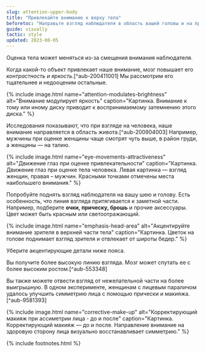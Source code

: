 ```yaml
---
slug: attention-upper-body
title: "Привлекайте внимание к верху тела"
beforetoc: "Направьте взгляд наблюдателя в область вашей головы и на привлекательные части тела."
guide: visually
tactic: style
updated: 2023-08-05
---
```

Оценка тела может меняться из-за смещения внимания наблюдателя.

Когда какой-то объект привлекает наше внимание, мозг повышает его *контрастность и яркость*.[^aub-200411001] Мы рассмотрим его тщательнее и недооценим остальные.

{% include image.html name="attention-modulates-brightness" alt="Внимание модулирует яркость" caption="Картинка. Внимание к тому или иному диску приводит к воспринимаемому затемнению этого диска." %}

Исследования показывают, что при взгляде на человека, наше внимание направляется в область живота.[^aub-200904003] Например, мужчины при оценке женщины чаще смотрят чуть выше, в район груди, а женщины — на талию.

{% include image.html name="eye-movements-attractiveness" alt="Движение глаз при оценке привлекательности" caption="Картинка. Движение глаз при оценке тела человека. Левая картинка — взгляд женщин, правая – мужчин. Красными точками отмечены места наибольшего внимания." %}

Попробуйте поднять взгляд наблюдателя на вашу шею и голову. Есть особенность, что линия взгляда притягивается к заметной части. Например, подберите **очки, прическу, брошь** и прочие аксессуары. Цвет может быть красным или светоотражающий.

{% include image.html name="emphasis-head-area" alt="Акцентируйте внимание зрителя в верхней части тела" caption="Картинка. Цветок на голове поднимает взгляд зрителя и отвлекает от широты бедер." %}

Уберите акцентирующие детали ниже пояса.

Вы получите более высокую линию взгляда. Мозг может спутать ее с более высоким ростом.[^aub-553348]

Вы также можете отвести взгляд от нежелательной части на более выигрышную. В одном эксперименте, женщинам с лицевым параличом удалось улучшить симметрию лица с помощью прически и макияжа.[^aub-9581393]

{% include image.html name="corrective-make-up" alt="Корректирующий макияж при ассиметрии лица - до и после" caption="Картинка. Корректирующий макияж — до и после. Направление внимание на здоровую сторону лица визуально восстанавливает симметрию." %}

{% include footnotes.html %}

